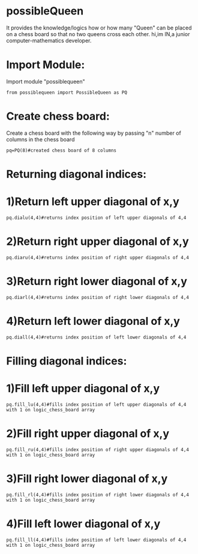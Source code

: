 # possibleQueen
It provides the knowledge/logics how or how many "Queen" can be placed on a chess board so that no two queens cross each other.
hi,im IN,a junior computer-mathematics developer.
# Import Module:
Import module "possiblequeen"
```
from possiblequeen import PossibleQueen as PQ
```
# Create chess board:
Create a chess board with the following way by passing "n" number of columns in the chess board
```
pq=PQ(8)#created chess board of 8 columns
```
# Returning diagonal indices:
# 1)Return left upper diagonal of x,y
```
pq.dialu(4,4)#returns index position of left upper diagonals of 4,4
```
# 2)Return right upper diagonal of x,y
```
pq.diaru(4,4)#returns index position of right upper diagonals of 4,4
```
# 3)Return right lower diagonal of x,y
```
pq.diarl(4,4)#returns index position of right lower diagonals of 4,4
```
# 4)Return left lower diagonal of x,y
```
pq.diall(4,4)#returns index position of left lower diagonals of 4,4
```
# Filling diagonal indices:
# 1)Fill left upper diagonal of x,y
```
pq.fill_lu(4,4)#fills index position of left upper diagonals of 4,4 with 1 on logic_chess_board array
```
# 2)Fill right upper diagonal of x,y
```
pq.fill_ru(4,4)#fills index position of right upper diagonals of 4,4 with 1 on logic_chess_board array
```
# 3)Fill right lower diagonal of x,y
```
pq.fill_rl(4,4)#fills index position of right lower diagonals of 4,4 with 1 on logic_chess_board array
```
# 4)Fill left lower diagonal of x,y
```
pq.fill_ll(4,4)#fills index position of left lower diagonals of 4,4 with 1 on logic_chess_board array
```
